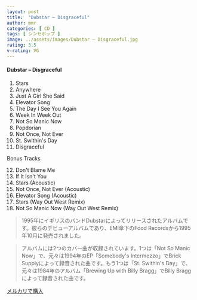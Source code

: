 ```yaml
---
layout: post
title:  "Dubstar – Disgraceful"
author: mmr
categories: [ CD ]
tags: [ シンセポップ ]
image: ../assets/images/Dubstar – Disgraceful.jpg
rating: 3.5
v-rating: VG
---
```


#### Dubstar – Disgraceful

1. Stars
2. Anywhere
3. Just A Girl She Said
4. Elevator Song
5. The Day I See You Again
6. Week In Week Out
7. Not So Manic Now
8. Popdorian
9. Not Once, Not Ever
10. St. Swithin's Day
11. Disgraceful

Bonus Tracks

12. Don't Blame Me
13. If It Isn't You
14. Stars (Acoustic)
15. Not Once, Not Ever (Acoustic)
16. Elevator Song (Acoustic)
17. Stars (Way Out West Remix)
18. Not So Manic Now (Way Out West Remix)

> 1995年にイギリスのバンドDubstarによってリリースされたアルバムです。彼らのデビューアルバムであり、EMI傘下のFood Recordsから1995年10月に発売されました。

> アルバムには2つのカバー曲が収録されています。1つは「Not So Manic Now」で、元々は1994年のEP「Somebody's Intermezzo」でBrick Supplyによって録音された曲です。もう1つは「St. Swithin's Day」で、元々は1984年のアルバム「Brewing Up with Billy Bragg」でBilly Braggによって録音された曲です。


[メルカリで購入](https://jp.mercari.com/item/m21399720747)


